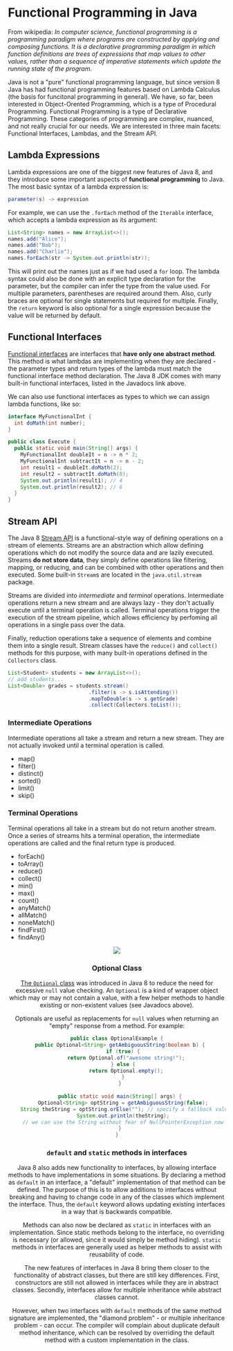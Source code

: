 # Functional Programming in Java
From wikipedia: *In computer science, functional programming is a programming paradigm where programs are constructed by applying and composing functions. It is a declarative programming paradigm in which function definitions are trees of expressions that map values to other values, rather than a sequence of imperative statements which update the running state of the program.*

Java is not a "pure" functional programming language, but since version 8 Java has had functional programming features based on Lambda Calculus (the basis for funcitonal programming in general). We have, so far, been interested in Object-Orented Programming, which is a type of Procedural Programming. Functional Programming is a type of Declarative Programming. These categories of programming are complex, nuanced, and not really crucial for our needs. We are interested in three main facets: Functional Interfaces, Lambdas, and the Stream API.

## Lambda Expressions
Lambda expressions are one of the biggest new features of Java 8, and they introduce some important aspects of **functional programming** to Java. The most basic syntax of a lambda expression is:

```java
parameter(s) -> expression
```

For example, we can use the `.forEach` method of the `Iterable` interface, which accepts a lambda expression as its argument:

```java
List<String> names = new ArrayList<>();
names.add("Alice");
names.add("Bob");
names.add("Charlie");
names.forEach(str -> System.out.println(str));
```

This will print out the names just as if we had used a `for` loop. The lambda syntax could also be done with an explicit type declaration for the parameter, but the compiler can infer the type from the value used. For multiple parameters, parentheses are required around them. Also, curly braces are optional for single statements but required for multiple. Finally, the `return` keyword is also optional for a single expression because the value will be returned by default.

## Functional Interfaces
[Functional interfaces](https://docs.oracle.com/javase/8/docs/api/java/util/function/package-summary.html) are interfaces that **have only one abstract method**. This method is what lambdas are implementing when they are declared - the parameter types and return types of the lambda must match the functional interface method declaration. The Java 8 JDK comes with many built-in functional interfaces, listed in the Javadocs link above.

We can also use functional interfaces as types to which we can assign lambda functions, like so:

```java
interface MyFunctionalInt {
  int doMath(int number);
}

public class Execute {
  public static void main(String[] args) {
    MyFunctionalInt doubleIt = n -> n * 2;
	MyFunctionalInt subtractIt = n -> n - 2;
	int result1 = doubleIt.doMath(2);
	int result2 = subtractIt.doMath(8);
	System.out.println(result1); // 4
	System.out.println(result2); // 6
  }
}
```

## Stream API
The Java 8 [Stream API](https://docs.oracle.com/javase/8/docs/api/java/util/stream/package-summary.html) is a functional-style way of defining operations on a stream of elements. Streams are an abstraction which allow defining operations which do not modify the source data and are lazily executed. Streams **do not store data**, they simply define operations like filtering, mapping, or reducing, and can be combined with other operations and then executed. Some built-in `Stream`s are located in the `java.util.stream` package.

Streams are divided into *intermediate* and *terminal* operations. Intermediate operations return a new stream and are always lazy - they don't actually execute until a terminal operation is called. Terminal operations trigger the execution of the stream pipeline, which allows efficiency by perfoming all operations in a single pass over the data.

Finally, reduction operations take a sequence of elements and combine them into a single result. Stream classes have the `reduce()` and `collect()` methods for this purpose, with many built-in operations defined in the `Collectors` class.

```java
List<Student> students = new ArrayList<>();
// add students...
List<Double> grades = students.stream()
                          .filter(s -> s.isAttending())
						  .mapToDouble(s -> s.getGrade)
						  .collect(Collectors.toList());
```

### Intermediate Operations
Intermediate operations all take a stream and return a new stream. They are not actually invoked until a terminal operation is called.   
 - map()
 - filter()
 - distinct()
 - sorted()
 - limit()
 - skip()


### Terminal Operations
Terminal operations all take in a stream but do not return another stream. Once a series of streams hits a terminal operation, the intermediate operations are called and the final return type is produced.
 - forEach()
 - toArray()
 - reduce()
 - collect()
 - min()
 - max()
 - count()
 - anyMatch()
 - allMatch()
 - noneMatch()
 - findFirst()
 - findAny()

<div align="center"><img src="./../images/Java8StreamIntermediateVsTerminalOperations.png"> 

	
### Optional Class
[The `Optional` class](https://docs.oracle.com/javase/8/docs/api/java/util/Optional.html) was introduced in Java 8 to reduce the need for excessive `null` value checking. An `Optional` is a kind of wrapper object which may or may not contain a value, with a few helper methods to handle existing or non-existent values (see Javadocs above).

Optionals are useful as replacements for `null` values when returning an "empty" response from a method. For example:

```java
public class OptionalExample {
  public Optional<String> getAmbiguousString(boolean b) {
    if (true) {
	  return Optional.of("awesome string!");
	} else {
	  return Optional.empty();
	}
  }
  
  public static void main(String[] args) {
    Optional<String> optString = getAmbiguousString(false);
	String theString = optString.orElse(""); // specify a fallback value
	System.out.println(theString);
	// we can use the String without fear of NullPointerException now
  }
}
```

### `default` and `static` methods in interfaces
Java 8 also adds new functionality to interfaces, by allowing interface methods to have implementations in some situations. By declaring a method as `default` in an interface, a "default" implementation of that method can be defined. The purpose of this is to allow additions to interfaces without breaking and having to change code in any of the classes which implement the interface. Thus, the `default` keyword allows updating existing interfaces in a way that is backwards compatible.

Methods can also now be declared as `static` in interfaces with an implementation. Since static methods belong to the interface, no overriding is necessary (or allowed, since it would simply be method hiding). `static` methods in interfaces are generally used as helper methods to assist with reusability of code.

The new features of interfaces in Java 8 bring them closer to the functionality of abstract classes, but there are still key differences. First, constructors are still not allowed in interfaces while they are in abstract classes. Secondly, interfaces allow for multiple inheritance while abstract classes cannot.

However, when two interfaces with `default` methods of the same method signature are implemented, the "diamond problem" - or multiple inheritance problem - can occur. The compiler will complain about duplicate default method inheritance, which can be resolved by overriding the default method with a custom implementation in the class.
